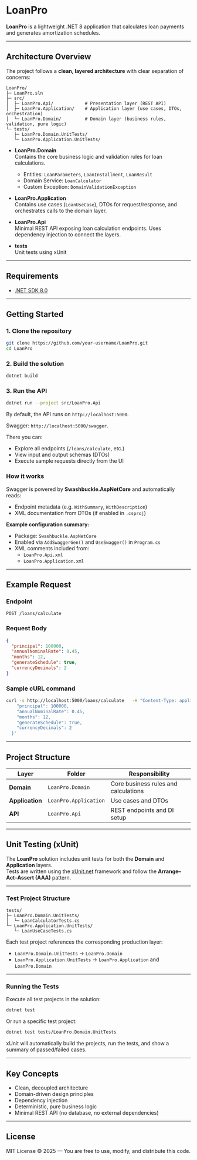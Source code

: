 # LoanPro

**LoanPro** is a lightweight .NET 8 application that calculates loan payments and generates amortization schedules.

---

## Architecture Overview

The project follows a **clean, layered architecture** with clear separation of concerns:

```
LoanPro/
├─ LoanPro.sln
├─ src/
│  ├─ LoanPro.Api/            # Presentation layer (REST API)
│  ├─ LoanPro.Application/    # Application layer (use cases, DTOs, orchestration)
│  └─ LoanPro.Domain/         # Domain layer (business rules, validation, pure logic)
└─ tests/
   ├─ LoanPro.Domain.UnitTests/
   └─ LoanPro.Application.UnitTests/
```

- **LoanPro.Domain**  
  Contains the core business logic and validation rules for loan calculations.
  - Entities: `LoanParameters`, `LoanInstallment`, `LoanResult`
  - Domain Service: `LoanCalculator`
  - Custom Exception: `DomainValidationException`

- **LoanPro.Application**  
  Contains use cases (`LoanUseCase`), DTOs for request/response, and orchestrates calls to the domain layer.

- **LoanPro.Api**  
  Minimal REST API exposing loan calculation endpoints.
  Uses dependency injection to connect the layers.

- **tests**  
  Unit tests using xUnit

---

## Requirements

- [.NET SDK 8.0](https://dotnet.microsoft.com/en-us/download/dotnet/8.0)

---

## Getting Started

### 1. Clone the repository

```bash
git clone https://github.com/your-username/LoanPro.git
cd LoanPro
```

### 2. Build the solution

```bash
dotnet build
```

### 3. Run the API

```bash
dotnet run --project src/LoanPro.Api
```

By default, the API runs on `http://localhost:5000`.

Swagger: `http://localhost:5000/swagger`.

There you can:
- Explore all endpoints (`/loans/calculate`, etc.)
- View input and output schemas (DTOs)
- Execute sample requests directly from the UI

### How it works
Swagger is powered by **Swashbuckle.AspNetCore** and automatically reads:
- Endpoint metadata (e.g. `WithSummary`, `WithDescription`)
- XML documentation from DTOs (if enabled in `.csproj`)

**Example configuration summary:**
- Package: `Swashbuckle.AspNetCore`
- Enabled via `AddSwaggerGen()` and `UseSwagger()` in `Program.cs`
- XML comments included from:
  - `LoanPro.Api.xml`
  - `LoanPro.Application.xml`

---

## Example Request

### Endpoint
```
POST /loans/calculate
```

### Request Body
```json
{
  "principal": 100000,
  "annualNominalRate": 0.45,
  "months": 12,
  "generateSchedule": true,
  "currencyDecimals": 2
}
```

### Sample cURL command
```bash
curl -s http://localhost:5000/loans/calculate   -H "Content-Type: application/json"   -d '{
    "principal": 100000,
    "annualNominalRate": 0.45,
    "months": 12,
    "generateSchedule": true,
    "currencyDecimals": 2
  }'
```

---

## Project Structure

| Layer | Folder | Responsibility |
|-------|---------|----------------|
| **Domain** | `LoanPro.Domain` | Core business rules and calculations |
| **Application** | `LoanPro.Application` | Use cases and DTOs |
| **API** | `LoanPro.Api` | REST endpoints and DI setup |

---

## Unit Testing (xUnit)

The **LoanPro** solution includes unit tests for both the **Domain** and **Application** layers.  
Tests are written using the [xUnit.net](https://xunit.net/) framework and follow the **Arrange–Act–Assert (AAA)** pattern.

---

### Test Project Structure

```
tests/
├─ LoanPro.Domain.UnitTests/
│  └─ LoanCalculatorTests.cs
└─ LoanPro.Application.UnitTests/
   └─ LoanUseCaseTests.cs
```

Each test project references the corresponding production layer:
- `LoanPro.Domain.UnitTests` → `LoanPro.Domain`
- `LoanPro.Application.UnitTests` → `LoanPro.Application` and `LoanPro.Domain`

---

### Running the Tests

Execute all test projects in the solution:

```bash
dotnet test
```

Or run a specific test project:

```bash
dotnet test tests/LoanPro.Domain.UnitTests
```

xUnit will automatically build the projects, run the tests, and show a summary of passed/failed cases.

---

## Key Concepts

- Clean, decoupled architecture  
- Domain-driven design principles  
- Dependency injection  
- Deterministic, pure business logic  
- Minimal REST API (no database, no external dependencies)

---

## License

MIT License © 2025 — You are free to use, modify, and distribute this code.
